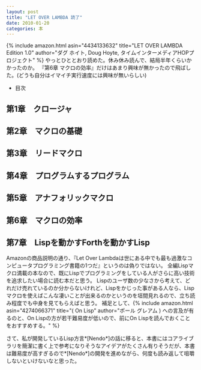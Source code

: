 ```yaml
---
layout: post
title: "LET OVER LAMBDA 読了"
date: 2010-01-20
categories: 本
---
```

 {% include amazon.html asin="4434133632" title="LET OVER LAMBDA Edition 1.0" author="ダグ ホイト, Doug Hoyte, タイムインターメディアHOPプロジェクト" %}
やっとひととおり読めた。休み休み読んで、結局半年くらいかかったのか。
『第6章 マクロの効率』だけはあまり興味が無かったので飛ばした。(どうも自分はイマイチ実行速度には興味が無いらしい)
- 目次
## 第1章　クロージャ
## 第2章　マクロの基礎
## 第3章　リードマクロ
## 第4章　プログラムするプログラム
## 第5章　アナフォリックマクロ
## 第6章　マクロの効率
## 第7章　Lispを動かすForthを動かすLisp

Amazonの商品説明の通り、『Let Over Lambdaは世にある中でも最も過激なコンピュータプログラミング書籍の1つだ』というのは偽りではない。
全編Lispマクロ満載の本なので、既にLispでプログラミングをしている人がさらに高い技術を追求したい場合に読む本だと思う。
Lispのユーザ数の少なさから考えて、どれだけ売れているのか分からないけれど、Lispをかじった事がある人なら、Lispマクロを使えばこんな凄いことが出来るのかというのを垣間見れるので、立ち読み程度でも中身を見てもらえばと思う。
補足として、{% include amazon.html asin="4274066371" title="( On Lisp" author="ポール グレアム ) への言及が有るのと、On Lispの方が若干難易度が低いので、前にOn Lispを読んでおくことをおすすめする。" %}

さて、私が開発しているLisp方言*[Nendo*]の話に移ると、本書にはコアライブラリを簡潔に書く上で参考になりそうなアイデアがたくさん有りそうだが、本書は難易度が高すぎるので*[Nendo*]の開発を進めながら、何度も読み返して咀嚼しないといけないなと思った。
